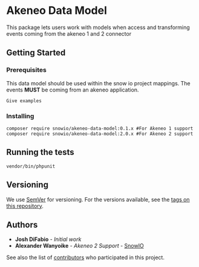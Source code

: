 # Akeneo Data Model

This package lets users work with models when access and transforming events coming 
from the akeneo 1 and 2 connector

## Getting Started

### Prerequisites

This data model should be used within the snow io project mappings. The events **MUST** be coming
from an akeneo application.

```
Give examples
```

### Installing

```
composer require snowio/akeneo-data-model:0.1.x #For Akeneo 1 support
composer require snowio/akeneo-data-model:2.0.x #For Akeneo 2 support
```

## Running the tests

```
vendor/bin/phpunit
```


## Versioning

We use [SemVer](http://semver.org/) for versioning. For the versions available, see the [tags on this repository](https://github.com/your/project/tags). 

## Authors

* **Josh DiFabio** - *Initial work* 
* **Alexander Wanyoike** - *Akeneo 2 Support* - [SnowIO](https://github.com/snowio)

See also the list of [contributors](https://github.com/your/project/contributors) who participated in this project.




